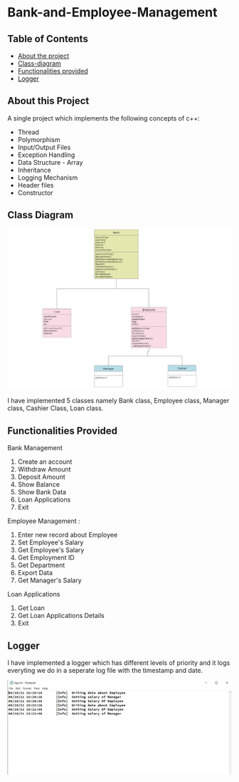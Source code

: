 # Bank-and-Employee-Management


## Table of Contents
* [About the project](#About-the-project)
* [Class-diagram](#Class-diagram)
* [Functionalities provided](#Functionalities-Provided)
* [Logger](#Logger)


## About this Project
A single project which implements the following concepts of c++:
  *   Thread
  *   Polymorphism
  *   Input/Output Files 
  *   Exception Handling
  *   Data Structure - Array
  *   Inheritance
  *   Logging Mechanism
  *   Header files
  *   Constructor
  
## Class Diagram
<img src="class_diagram.PNG" />

I have implemented 5 classes namely Bank class, Employee class, Manager class, Cashier Class, Loan class.
## Functionalities Provided
Bank Management
 1. Create an account
2. Withdraw Amount
3. Deposit Amount
4. Show Balance
5. Show Bank Data
6. Loan Applications
7. Exit

Employee Management :
1. Enter new record about Employee
2. Set Employee's Salary
3. Get Employee's Salary
4. Get Employment ID
5. Get Department
6. Export Data
7. Get Manager's Salary

Loan Applications
1. Get Loan
2. Get Loan Applications Details
3. Exit

## Logger

I have implemented a logger which has different levels of priority and it logs everyting we do in a seperate log file with the timestamp and date.

<img src="logger_image.png" />

